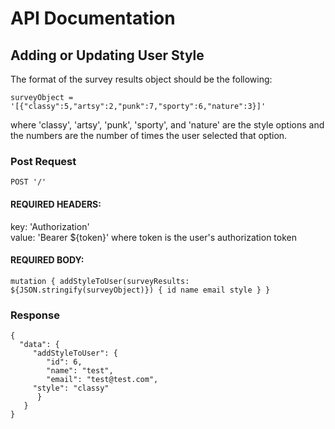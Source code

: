 # API Documentation

## Adding or Updating User Style

The format of the survey results object should be the following:

`surveyObject = '[{"classy":5,"artsy":2,"punk":7,"sporty":6,"nature":3}]'`

where 'classy', 'artsy', 'punk', 'sporty', and 'nature' are the style options and the numbers are the number of times the user selected that option.

### Post Request


`POST '/'`

#### REQUIRED HEADERS:

key: 'Authorization'  
value: 'Bearer ${token}' where token is the user's authorization token


#### REQUIRED BODY:

`mutation { addStyleToUser(surveyResults: ${JSON.stringify(surveyObject)}) { id name email style } }`

### Response
```
{  
  "data": {  
     "addStyleToUser": {  
        "id": 6,  
        "name": "test",  
        "email": "test@test.com",  
     "style": "classy"  
      }  
   }  
}
```
